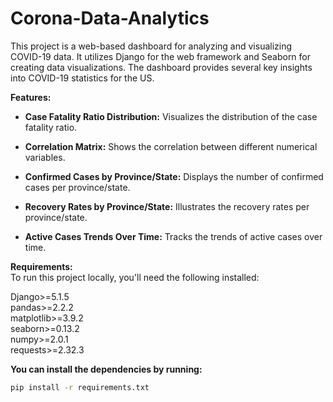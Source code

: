 # Corona-Data-Analytics
This project is a web-based dashboard for analyzing and visualizing COVID-19 data. It utilizes Django for the web framework and Seaborn for creating data visualizations. The dashboard provides several key insights into COVID-19 statistics for the US.

**Features:**
- **Case Fatality Ratio Distribution:** Visualizes the distribution of the case fatality ratio.

- **Correlation Matrix:** Shows the correlation between different numerical variables.

- **Confirmed Cases by Province/State:** Displays the number of confirmed cases per province/state.

- **Recovery Rates by Province/State:** Illustrates the recovery rates per province/state.

- **Active Cases Trends Over Time:** Tracks the trends of active cases over time.

**Requirements:**</br>
To run this project locally, you'll need the following installed:

Django>=5.1.5</br>
pandas>=2.2.2</br>
matplotlib>=3.9.2</br>
seaborn>=0.13.2</br>
numpy>=2.0.1</br>
requests>=2.32.3</br>
  
**You can install the dependencies by running:**</br>
```bash
pip install -r requirements.txt
```
